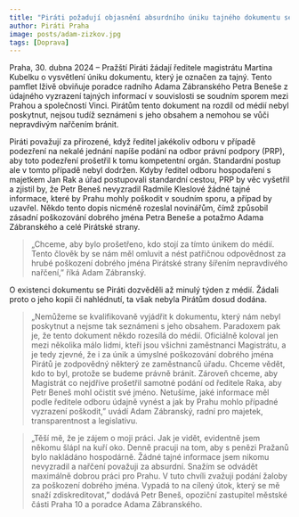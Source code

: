 ```yaml
---
title: "Piráti požadují objasnění absurdního úniku tajného dokumentu se lživým obviněním "
author: Piráti Praha
image: posts/adam-zizkov.jpg
tags: [Doprava]
---
```

 
Praha, 30. dubna 2024 – Pražští Piráti žádají ředitele magistrátu Martina Kubelku o vysvětlení úniku dokumentu, který je označen za tajný. Tento pamflet lživě obviňuje poradce radního Adama Zábranského Petra Beneše z údajného vyzrazení tajných informací v souvislosti se soudním sporem mezi Prahou a společností Vinci. Pirátům tento dokument na rozdíl od médií nebyl poskytnut, nejsou tudíž seznámeni s jeho obsahem a nemohou se vůči nepravdivým nařčením bránit.
 
Piráti považují za přirozené, když ředitel jakékoliv odboru v případě podezření na nekalé jednání napíše podání na odbor právní podpory (PRP), aby toto podezření prošetřil k tomu kompetentní orgán. Standardní postup ale v tomto případě nebyl dodržen. Kdyby ředitel odboru hospodaření s majetkem Jan Rak a úřad postupovali standardní cestou, PRP by věc vyšetřil a zjistil by, že Petr Beneš nevyzradil Radmile Kleslové žádné tajné informace, které by Prahu mohly poškodit v soudním sporu, a případ by uzavřel. Někdo tento dopis nicméně rozeslal novinářům, čímž způsobil zásadní poškozování dobrého jména Petra Beneše a potažmo Adama Zábranského a celé Pirátské strany.

> „Chceme, aby bylo prošetřeno, kdo stojí za tímto únikem do médií. Tento člověk by se nám měl omluvit a nést patřičnou odpovědnost za hrubé poškození dobrého jména Pirátské strany šířením nepravdivého nařčení,” říká Adam Zábranský.

O existenci dokumentu se Piráti dozvěděli až minulý týden z médií. Žádali proto o jeho kopii či nahlédnutí, ta však nebyla Pirátům dosud dodána. 

> „Nemůžeme se kvalifikovaně vyjádřit k dokumentu, který nám nebyl poskytnut a nejsme tak seznámeni s jeho obsahem. Paradoxem pak je, že tento dokument někdo rozesílá do médií. Oficiálně koloval jen mezi několika málo lidmi, kteří jsou všichni zaměstnanci Magistrátu, a je tedy zjevné, že i za únik a úmyslné poškozování dobrého jména Pirátů je zodpovědný některý ze zaměstnanců úřadu. Chceme vědět, kdo to byl, protože se budeme právně bránit. Zároveň chceme, aby Magistrát co nejdříve prošetřil samotné podání od ředitele Raka, aby Petr Beneš mohl očistit své jméno. Netušíme, jaké informace měl podle ředitele odboru údajně vynést a jak by Prahu mohlo případné vyzrazení poškodit,” uvádí Adam Zábranský, radní pro majetek, transparentnost a legislativu. 

> „Těší mě, že je zájem o moji práci. Jak je vidět, evidentně jsem někomu šlápl na kuří oko. Denně pracuji na tom, aby s penězi Pražanů bylo nakládáno hospodárně. Žádné tajné informace jsem nikomu nevyzradil a nařčení považuji za absurdní. Snažím se odvádět maximálně dobrou práci pro Prahu. V tuto chvíli zvažuji podání žaloby za poškození dobrého jména. Vypadá to na cílený útok, který se mě snaží zdiskreditovat,” dodává Petr Beneš, opoziční zastupitel městské části Praha 10 a poradce Adama Zábranského.

